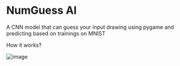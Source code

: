# NumGuess AI
 A CNN model that can guess your input drawing using pygame and predicting based on trainings on MNIST
 
 How it works? 


![image](https://github.com/itsalirezajalouli/Doodle-Decoder/assets/154112092/2f94b304-74e7-4633-b244-168bd7a46ab2)



